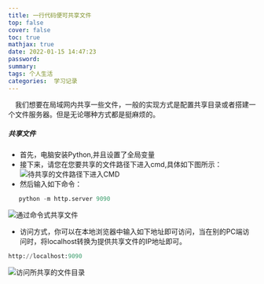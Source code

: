 ```yaml
---
title: 一行代码便可共享文件
top: false
cover: false
toc: true
mathjax: true
date: 2022-01-15 14:47:23
password:
summary:
tags: 个人生活
categories:  学习记录
---
```

&emsp;我们想要在局域网内共享一些文件，一般的实现方式是配置共享目录或者搭建一个文件服务器。但是无论哪种方式都是挺麻烦的。
##### 共享文件
- 首先，电脑安装Python,并且设置了全局变量
- 接下来，请您在您要共享的文件路径下进入cmd,具体如下图所示：
![待共享的文件路径下进入CMD](https://s3.bmp.ovh/imgs/2022/01/10c2afa4bc837c89.jpg)
- 然后输入如下命令：
``` python
   python -m http.server 9090
 ```
 ![通过命令式共享文件](https://s3.bmp.ovh/imgs/2022/01/7392ec07f882cba9.jpg)
- 访问方式，你可以在本地浏览器中输入如下地址即可访问，当在别的PC端访问时，将localhost转换为提供共享文件的IP地址即可。
``` python
http://localhost:9090
 ```
![访问所共享的文件目录](https://s3.bmp.ovh/imgs/2022/01/24070be3ec568ce4.jpg)
